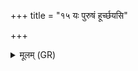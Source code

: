 +++
title = "१५ यः पुरुषं हूर्च्छयसि"

+++
<details><summary>मूलम् (GR)</summary>

यः पुरुषं हूर्च्छयसि  
श्वा दिव्यो अवीरहा ।  
तं त्वाहं ब्रह्मणा नुदे  
पुरुषं मा परा वधीः ॥
</details>